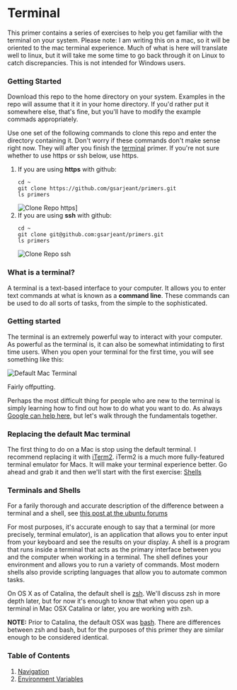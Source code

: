 # Terminal

This primer contains a series of exercises to help you get familiar with the terminal on your system. Please note: I am writing this on a mac, so it will be oriented to the mac terminal experience. Much of what is here will translate well to linux, but it will take me some time to go back through it on Linux to catch discrepancies. This is not intended for Windows users.

### Getting Started

Download this repo to the home directory on your system. Examples in the repo will assume that it it in your home directory. If you'd rather put it somewhere else, that's fine, but you'll have to modify the example commads appropriately.

Use one set of the following commands to clone this repo and enter the directory containing it. Don't worry if these commands don't make sense right now. They will after you finish the [terminal](./terminal) primer. If you're not sure whether to use https or ssh below, use https.

1. If you are using __https__ with github:
    ```
    cd ~
    git clone https://github.com/gsarjeant/primers.git
    ls primers
    ```
    ![Clone Repo https](https://media.giphy.com/media/KFbUh0LLggmI1XChWz/giphy.gif)]
1. If you are using __ssh__ with github:
    ```
    cd ~
    git clone git@github.com:gsarjeant/primers.git
    ls primers
    ```
    ![Clone Repo ssh](https://media.giphy.com/media/JsmxM1DtMXqAkt3JD9/giphy.gif)

### What is a terminal?

A terminal is a text-based interface to your computer. It allows you to enter text commands at what is known as a __command line__. These commands can be used to do all sorts of tasks, from the simple to the sophisticated.

### Getting started

The terminal is an extremely powerful way to interact with your computer. As powerful as the terminal is, it can also be somewhat intimidating to first time users. When you open your terminal for the first time, you will see something like this:

![Default Mac Terminal](https://i.imgur.com/4o73QJY.png)

Fairly offputting. 

Perhaps the most difficult thing for people who are new to the terminal is simply learning how to find out how to do what you want to do. As always [Google can help here](https://www.google.com/search?client=firefox-b-1-d&q=basic+mac+terminal+commands), but let's walk through the fundamentals together.

### Replacing the default Mac terminal

The first thing to do on a Mac is stop using the default terminal. I recommend replacing it with [iTerm2](https://iterm2.com/). iTerm2 is a much more fully-featured terminal emulator for Macs. It will make your terminal experience better. Go ahead and grab it and then we'll start with the first exercise: [Shells](shells.md)

### Terminals and Shells

For a farily thorough and accurate description of the difference between a terminal and a shell, see [this post at the ubuntu forums](https://askubuntu.com/questions/506510/what-is-the-difference-between-terminal-console-shell-and-command-line?answertab=votes#tab-top)

For most purposes, it's accurate enough to say that a terminal (or more precisely, terminal emulator), is an application that allows you to enter input from your keyboard and see the results on your display. A shell is a program that runs inside a terminal that acts as the primary interface between you and the computer when working in a terminal. The shell defines your environment and allows you to run a variety of commands. Most modern shells also provide scripting languages that allow you to automate common tasks.

On OS X as of Catalina, the default shell is [zsh](http://zsh.sourceforge.net/). We'll discuss zsh in more depth later, but for now it's enough to know that when you open up a terminal in Mac OSX Catalina or later, you are working with zsh. 

__NOTE:__ Prior to Catalina, the default OSX was [bash](https://www.gnu.org/software/bash/). There are differences between zsh and bash, but for the purposes of this primer they are similar enough to be considered identical.

### Table of Contents

1. [Navigation](navigation.md)
1. [Environment Variables](envvars.md)